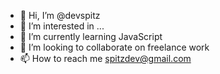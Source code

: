 - 👋 Hi, I’m @devspitz
- 👀 I’m interested in ...
- 🌱 I’m currently learning JavaScript
- 💞️ I’m looking to collaborate on freelance work
- 📫 How to reach me spitzdev@gmail.com

<!---
devspitz/devspitz is a ✨ special ✨ repository because its `README.md` (this file) appears on your GitHub profile.
You can click the Preview link to take a look at your changes.
--->
